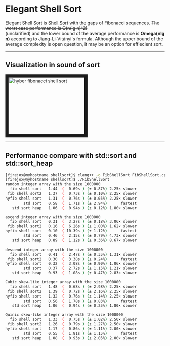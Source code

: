 # Elegant Shell Sort

Elegant Shell Sort is [Shell Sort](https://en.wikipedia.org/wiki/Shellsort) 
with the gaps of Fibonacci sequences. ~~The worst case performance is O(n(lg n)^2)~~  
(unclarified) and the lower bound of the average performance is **Omega(nlg n)** according to Jiang-Li-Vitányi's formula.
Although the upper bound of the average complexity is open question, it may be an option for effiecient sort.

---

## Visualization in sound of sort
<a href="http://www.youtube.com/watch?feature=player_embedded&v=3mi2YKuYX9M
" target="_blank"><img src="http://img.youtube.com/vi/3mi2YKuYX9M/0.jpg" 
alt="hyber fibonacci shell sort" width="240" height="180" border="10" /></a>

---

## Performance compare with std::sort and std::sort\_heap

```sh
[firejox@myhostname shellsort]$ clang++ -o FibShellSort FibShellSort.cpp --std=c++17
[firejox@myhostname shellsort]$ ./FibShellSort
random integer array with the size 1000000
  fib shell sort   1.44  (  0.69s ) (± 0.87%) 2.25× slower
 fib shell sort2   1.37  (  0.73s ) (± 0.10%) 2.25× slower
hyfib shell sort   1.31  (  0.76s ) (± 0.05%) 2.25× slower
        std sort   0.58  (  1.71s ) (± 2.94%)      fastest
   std sort heap   1.06  (  0.94s ) (± 0.12%) 1.80× slower

ascend integer array with the size 1000000
  fib shell sort   0.31  (  3.27s ) (± 0.18%) 3.06× slower
 fib shell sort2   0.16  (  6.26s ) (± 1.00%) 1.62× slower
hyfib shell sort   0.10  ( 10.39s ) (± 1.12%)      fastest
        std sort   0.46  (  2.15s ) (± 0.79%) 4.73× slower
   std sort heap   0.89  (  1.12s ) (± 0.36%) 8.67× slower

descend integer array with the size 1000000
  fib shell sort   0.41  (  2.47s ) (± 0.35%) 1.31× slower
 fib shell sort2   0.30  (  3.38s ) (± 0.24%)      fastest
hyfib shell sort   0.32  (  3.08s ) (± 0.90%) 1.06× slower
        std sort   0.37  (  2.72s ) (± 1.15%) 1.21× slower
   std sort heap   0.93  (  1.08s ) (± 0.47%) 2.83× slower

Cubic skew-like integer array with the size 1000000
  fib shell sort   1.48  (  0.68s ) (± 2.98%) 2.25× slower
 fib shell sort2   1.39  (  0.72s ) (± 2.16%) 2.25× slower
hyfib shell sort   1.32  (  0.76s ) (± 1.14%) 2.25× slower
        std sort   0.56  (  1.78s ) (± 0.83%)      fastest
   std sort heap   1.06  (  0.94s ) (± 0.25%) 1.80× slower

Quinic skew-like integer array with the size 1000000
  fib shell sort   1.33  (  0.75s ) (± 1.02%) 2.50× slower
 fib shell sort2   1.26  (  0.79s ) (± 1.27%) 2.50× slower
hyfib shell sort   1.17  (  0.86s ) (± 1.11%) 2.00× slower
        std sort   0.55  (  1.81s ) (± 1.15%)      fastest
   std sort heap   1.08  (  0.93s ) (± 2.05%) 2.00× slower

```
